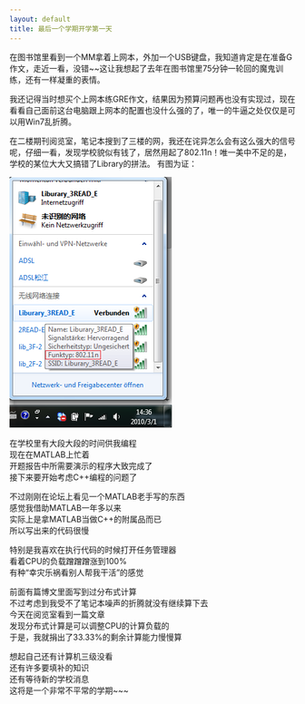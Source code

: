 ```yaml
---
layout: default
title: 最后一个学期开学第一天
---
```

在图书馆里看到一个MM拿着上网本，外加一个USB键盘，我知道肯定是在准备G作文，走近一看，没错~~这让我想起了去年在图书馆里75分钟一轮回的魔鬼训练，还有一样凝重的表情。

我还记得当时想买个上网本练GRE作文，结果因为预算问题再也没有实现过，现在看看自己面前这台电脑跟上网本的配置也没什么强的了，唯一的牛逼之处仅仅是可以用Win7乱折腾。

在二楼期刊阅览室，笔记本搜到了三楼的网，我还在诧异怎么会有这么强大的信号呢，仔细一看，发现学校貌似有钱了，居然用起了802.11n！唯一美中不足的是，学校的某位大大又搞错了Library的拼法。
有图为证：

![有图](/images/post_images/20100301/wrongspelling.png)

在学校里有大段大段的时间供我编程<br/>
现在在MATLAB上忙着<br/>
开题报告中所需要演示的程序大致完成了<br/>
接下来要开始考虑C++编程的问题了

不过刚刚在论坛上看见一个MATLAB老手写的东西<br/>
感觉我借助MATLAB一年多以来<br/>
实际上是拿MATLAB当做C++的附属品而已<br/>
所以写出来的代码很慢

特别是我喜欢在执行代码的时候打开任务管理器<br/>
看着CPU的负载蹭蹭蹭涨到100%<br/>
有种“幸灾乐祸看别人帮我干活”的感觉

前面有篇博文里面写到过分布式计算<br/>
不过考虑到我受不了笔记本噪声的折腾就没有继续算下去<br/>
今天在阅览室看到一篇文章<br/>
发现分布式计算是可以调整CPU的计算负载的<br/>
于是，我就捐出了33.33%的剩余计算能力慢慢算

想起自己还有计算机三级没看<br/>
还有许多要填补的知识<br/>
还有等待新的学校消息<br/>
这将是一个非常不平常的学期~~~
